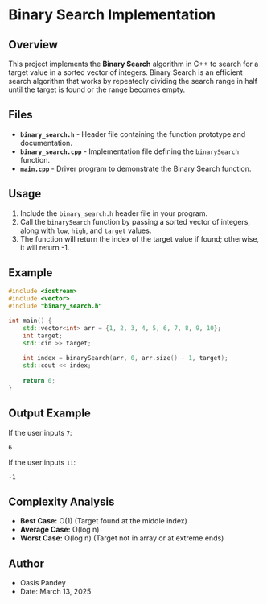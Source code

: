 # Binary Search Implementation

## Overview
This project implements the **Binary Search** algorithm in C++ to search for a target value in a sorted vector of integers. Binary Search is an efficient search algorithm that works by repeatedly dividing the search range in half until the target is found or the range becomes empty.

## Files
- **`binary_search.h`** - Header file containing the function prototype and documentation.
- **`binary_search.cpp`** - Implementation file defining the `binarySearch` function.
- **`main.cpp`** - Driver program to demonstrate the Binary Search function.

## Usage
1. Include the `binary_search.h` header file in your program.
2. Call the `binarySearch` function by passing a sorted vector of integers, along with `low`, `high`, and `target` values.
3. The function will return the index of the target value if found; otherwise, it will return -1.

## Example
```cpp
#include <iostream>
#include <vector>
#include "binary_search.h"

int main() {
    std::vector<int> arr = {1, 2, 3, 4, 5, 6, 7, 8, 9, 10};
    int target;
    std::cin >> target;
    
    int index = binarySearch(arr, 0, arr.size() - 1, target);
    std::cout << index;
    
    return 0;
}
```

## Output Example
If the user inputs `7`:
```
6
```
If the user inputs `11`:
```
-1
```

## Complexity Analysis
- **Best Case:** O(1) (Target found at the middle index)
- **Average Case:** O(log n)
- **Worst Case:** O(log n) (Target not in array or at extreme ends)

## Author
- Oasis Pandey
- Date: March 13, 2025

